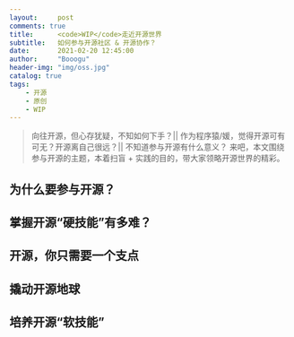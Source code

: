 ```yaml
---
layout:     post
comments: true
title:      <code>WIP</code>走近开源世界
subtitle:   如何参与开源社区 & 开源协作？
date:       2021-02-20 12:45:00
author:     "Booogu"
header-img: "img/oss.jpg"
catalog: true
tags:
    - 开源
    - 原创
    - WIP
---
```


> 向往开源，但心存犹疑，不知如何下手？|| 作为程序猿/媛，觉得开源可有可无？开源离自己很远？|| 不知道参与开源有什么意义？ 来吧，本文围绕参与开源的主题，本着扫盲 + 实践的目的，带大家领略开源世界的精彩。

## 为什么要参与开源？

## 掌握开源“硬技能”有多难？

## 开源，你只需要一个支点

## 撬动开源地球

## 培养开源“软技能”